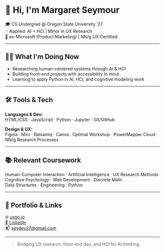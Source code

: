 # 👋 Hi, I'm Margaret Seymour

🎓 CS Undergrad @ Oregon State University ’27  
💡 Applied: AI + HCI | Minor in UX Research  
💼 ex-Microsoft (Product Marketing) | NN/g UX Certified

---

## 👩‍💻 What I'm Doing Now

- Researching human-centered systems through AI & HCI  
- Building front-end projects with accessibility in mind  
- Learning to apply Python in AI, HCI, and cognitive modeling work

---

## 🛠️ Tools & Tech

**Languages & Dev:**  
HTML/CSS · JavaScript · Python · Jupyter · Git/GitHub  

**Design & UX:**  
Figma · Miro · Balsamiq · Canva · Optimal Workshop · PowerMapper Cloud · NN/g Research Processes

---

## 📚 Relevant Coursework

Human-Computer Interaction · Artificial Intelligence · UX Research Methods  
Cognitive Psychology · Web Development · Discrete Math  
Data Structures · Engineering · Python

---

## 🔗 Portfolio & Links

🌐 [uxgo.io](https://uxgo.io)  
💼 [LinkedIn](https://www.linkedin.com/in/margaret-seymour)  
📬 seydev27@gmail.com

---

> Bridging UX research, front-end dev, and HCI for AI thinking.
